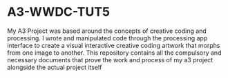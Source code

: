 # A3-WWDC-TUT5
My A3 Project was based around the concepts of creative coding and processing. I wrote and manipulated code through the processing app interface to create a visual interactive creative coding artwork that morphs from one image to another. This repository contains all the compulsory and necessary documents that prove the work and process of my a3 project alongside the actual project itself 
